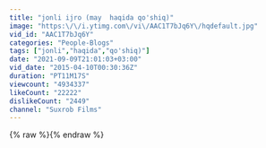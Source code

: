 ```yaml
---
title: "jonli ijro (may  haqida qo'shiq)"
image: "https:\/\/i.ytimg.com\/vi\/AAC1T7bJq6Y\/hqdefault.jpg"
vid_id: "AAC1T7bJq6Y"
categories: "People-Blogs"
tags: ["jonli","haqida","qo'shiq)"]
date: "2021-09-09T21:01:03+03:00"
vid_date: "2015-04-10T00:30:36Z"
duration: "PT11M17S"
viewcount: "4934337"
likeCount: "22222"
dislikeCount: "2449"
channel: "Suxrob Films"
---
```

{% raw %}{% endraw %}
